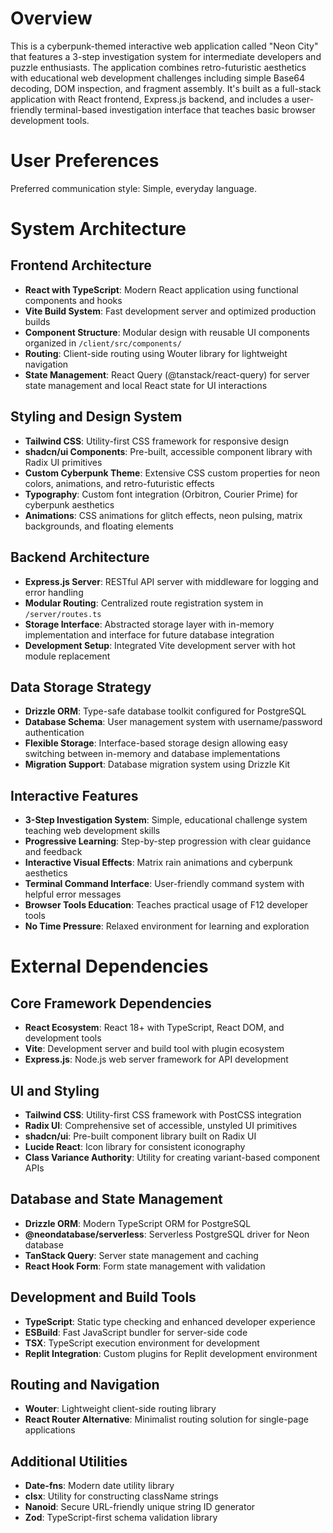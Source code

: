 # Overview

This is a cyberpunk-themed interactive web application called "Neon City" that features a 3-step investigation system for intermediate developers and puzzle enthusiasts. The application combines retro-futuristic aesthetics with educational web development challenges including simple Base64 decoding, DOM inspection, and fragment assembly. It's built as a full-stack application with React frontend, Express.js backend, and includes a user-friendly terminal-based investigation interface that teaches basic browser development tools.

# User Preferences

Preferred communication style: Simple, everyday language.

# System Architecture

## Frontend Architecture
- **React with TypeScript**: Modern React application using functional components and hooks
- **Vite Build System**: Fast development server and optimized production builds
- **Component Structure**: Modular design with reusable UI components organized in `/client/src/components/`
- **Routing**: Client-side routing using Wouter library for lightweight navigation
- **State Management**: React Query (@tanstack/react-query) for server state management and local React state for UI interactions

## Styling and Design System
- **Tailwind CSS**: Utility-first CSS framework for responsive design
- **shadcn/ui Components**: Pre-built, accessible component library with Radix UI primitives
- **Custom Cyberpunk Theme**: Extensive CSS custom properties for neon colors, animations, and retro-futuristic effects
- **Typography**: Custom font integration (Orbitron, Courier Prime) for cyberpunk aesthetics
- **Animations**: CSS animations for glitch effects, neon pulsing, matrix backgrounds, and floating elements

## Backend Architecture
- **Express.js Server**: RESTful API server with middleware for logging and error handling
- **Modular Routing**: Centralized route registration system in `/server/routes.ts`
- **Storage Interface**: Abstracted storage layer with in-memory implementation and interface for future database integration
- **Development Setup**: Integrated Vite development server with hot module replacement

## Data Storage Strategy
- **Drizzle ORM**: Type-safe database toolkit configured for PostgreSQL
- **Database Schema**: User management system with username/password authentication
- **Flexible Storage**: Interface-based storage design allowing easy switching between in-memory and database implementations
- **Migration Support**: Database migration system using Drizzle Kit

## Interactive Features
- **3-Step Investigation System**: Simple, educational challenge system teaching web development skills
- **Progressive Learning**: Step-by-step progression with clear guidance and feedback
- **Interactive Visual Effects**: Matrix rain animations and cyberpunk aesthetics
- **Terminal Command Interface**: User-friendly command system with helpful error messages
- **Browser Tools Education**: Teaches practical usage of F12 developer tools
- **No Time Pressure**: Relaxed environment for learning and exploration

# External Dependencies

## Core Framework Dependencies
- **React Ecosystem**: React 18+ with TypeScript, React DOM, and development tools
- **Vite**: Development server and build tool with plugin ecosystem
- **Express.js**: Node.js web server framework for API development

## UI and Styling
- **Tailwind CSS**: Utility-first CSS framework with PostCSS integration
- **Radix UI**: Comprehensive set of accessible, unstyled UI primitives
- **shadcn/ui**: Pre-built component library built on Radix UI
- **Lucide React**: Icon library for consistent iconography
- **Class Variance Authority**: Utility for creating variant-based component APIs

## Database and State Management
- **Drizzle ORM**: Modern TypeScript ORM for PostgreSQL
- **@neondatabase/serverless**: Serverless PostgreSQL driver for Neon database
- **TanStack Query**: Server state management and caching
- **React Hook Form**: Form state management with validation

## Development and Build Tools
- **TypeScript**: Static type checking and enhanced developer experience
- **ESBuild**: Fast JavaScript bundler for server-side code
- **TSX**: TypeScript execution environment for development
- **Replit Integration**: Custom plugins for Replit development environment

## Routing and Navigation
- **Wouter**: Lightweight client-side routing library
- **React Router Alternative**: Minimalist routing solution for single-page applications

## Additional Utilities
- **Date-fns**: Modern date utility library
- **clsx**: Utility for constructing className strings
- **Nanoid**: Secure URL-friendly unique string ID generator
- **Zod**: TypeScript-first schema validation library